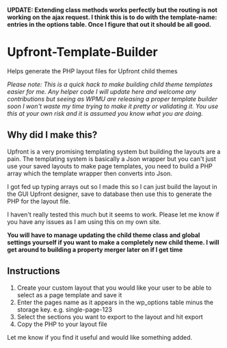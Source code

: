 **UPDATE: Extending class methods works perfectly but the routing is not working on the ajax request.  I think this is to do with the template-name: <number> entries in the options table.  Once I figure that out it should be all good.**

# Upfront-Template-Builder
Helps generate the PHP layout files for Upfront child themes

*Please note: This is a quick hack to make building child theme templates easier for me.  Any helper code I will update here and welcome any contributions but seeing as WPMU are releasing a proper template builder soon I won't waste my time trying to make it pretty or validating it.  You use this at your own risk and it is assumed you know what you are doing.*

## Why did I make this?

Upfront is a very promising templating system but building the layouts are a pain.  The templating system is basically a Json wrapper but you can't just use your saved layouts to make page templates, you need to build a PHP array which the template wrapper then converts into Json.

I got fed up typing arrays out so I made this so I can just build the layout in the GUI Upfront designer, save to database then use this to generate the PHP for the layout file.

I haven't really tested this much but it seems to work.  Please let me know if you have any issues as I am using this on my own site.

**You will have to manage updating the child theme class and global settings yourself if you want to make a completely new child theme.  I will get around to building a property merger later on if I get time**

## Instructions

1. Create your custom layout that you would like your user to be able to select as a page template and save it
2. Enter the pages name as it appears in the wp_options table minus the storage key.  e.g. single-page-123
3. Select the sections you want to export to the layout and hit export
4. Copy the PHP to your layout file

Let me know if you find it useful and would like something added.
